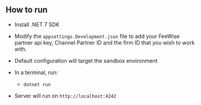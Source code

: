 ## How to run
- Install .NET 7 SDK

- Modify the `appsettings.Development.json` file to add your FeeWise partner api key, Channel Partner ID and the firm ID that you wish to work with.
- Default configuration will target the sandbox environment

- In a terminal, run:
    - `dotnet run`

- Server will run on `http://localhost:4242`
